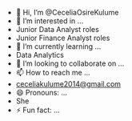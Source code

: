 - 👋 Hi, I’m @CeceliaOsireKulume
- 👀 I’m interested in ...
- Junior Data Analyst roles
- Junior Finance Analyst roles
- 🌱 I’m currently learning ...
- Data Analytics
- 💞️ I’m looking to collaborate on ...
- 📫 How to reach me ...
- ceceliakulume2014@gmail.com
- 😄 Pronouns: ...
- She
- ⚡ Fun fact: ...

<!---
CeceliaOsireKulume/CeceliaOsireKulume is a ✨ special ✨ repository because its `README.md` (this file) appears on your GitHub profile.
You can click the Preview link to take a look at your changes.
--->
